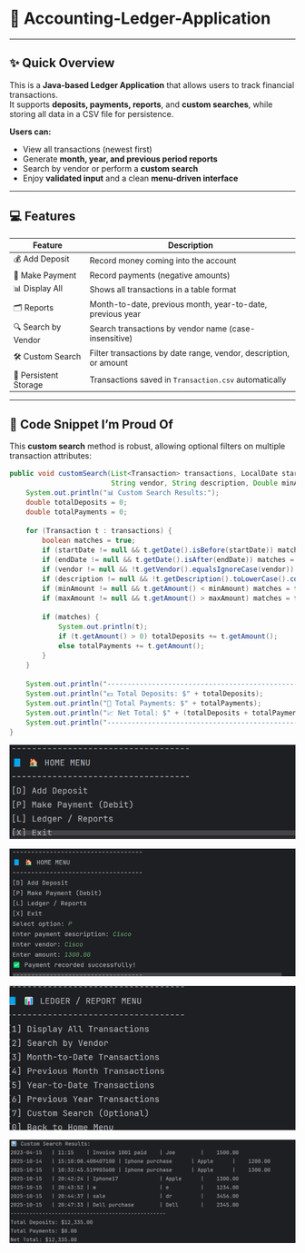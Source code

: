 # 📒 Accounting-Ledger-Application

---

## ✨ Quick Overview

This is a **Java-based Ledger Application** that allows users to track financial transactions.  
It supports **deposits, payments, reports**, and **custom searches**, while storing all data in a CSV file for persistence.

**Users can:**

- View all transactions (newest first)
- Generate **month, year, and previous period reports**
- Search by vendor or perform a **custom search**
- Enjoy **validated input** and a clean **menu-driven interface**

---

## 💻 Features

| Feature | Description |
|---------|-------------|
| 💰 Add Deposit | Record money coming into the account |
| 🏦 Make Payment | Record payments (negative amounts) |
| 📊 Display All | Shows all transactions in a table format |
| 🗂️ Reports | Month-to-date, previous month, year-to-date, previous year |
| 🔍 Search by Vendor | Search transactions by vendor name (case-insensitive) |
| 🛠️ Custom Search | Filter transactions by date range, vendor, description, or amount |
| 📝 Persistent Storage | Transactions saved in `Transaction.csv` automatically |

---

## 🌟 Code Snippet I’m Proud Of

This **custom search** method is robust, allowing optional filters on multiple transaction attributes:

```java
public void customSearch(List<Transaction> transactions, LocalDate startDate, LocalDate endDate,
                         String vendor, String description, Double minAmount, Double maxAmount) {
    System.out.println("📊 Custom Search Results:");
    double totalDeposits = 0;
    double totalPayments = 0;

    for (Transaction t : transactions) {
        boolean matches = true;
        if (startDate != null && t.getDate().isBefore(startDate)) matches = false;
        if (endDate != null && t.getDate().isAfter(endDate)) matches = false;
        if (vendor != null && !t.getVendor().equalsIgnoreCase(vendor)) matches = false;
        if (description != null && !t.getDescription().toLowerCase().contains(description.toLowerCase())) matches = false;
        if (minAmount != null && t.getAmount() < minAmount) matches = false;
        if (maxAmount != null && t.getAmount() > maxAmount) matches = false;

        if (matches) {
            System.out.println(t);
            if (t.getAmount() > 0) totalDeposits += t.getAmount();
            else totalPayments += t.getAmount();
        }
    }

    System.out.println("-------------------------------------------------");
    System.out.println("💵 Total Deposits: $" + totalDeposits);
    System.out.println("💸 Total Payments: $" + totalPayments);
    System.out.println("📈 Net Total: $" + (totalDeposits + totalPayments));
    System.out.println("-------------------------------------------------");
}
```

![test](screenshots/test.png)

![Make-payment](screenshots/Make-payment.png)

![custom1search](screenshots/custom1search.png)

![custom-search](screenshots/custom-search.png)


